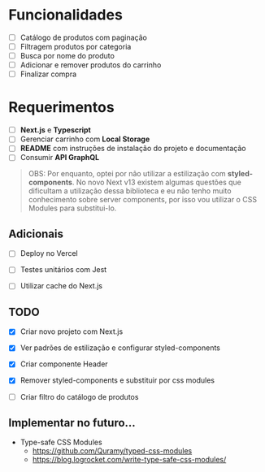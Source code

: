 # Funcionalidades

- [ ] Catálogo de produtos com paginação
- [ ] Filtragem produtos por categoria
- [ ] Busca por nome do produto
- [ ] Adicionar e remover produtos do carrinho
- [ ] Finalizar compra

# Requerimentos

- [ ] **Next.js** e **Typescript**
- [ ] Gerenciar carrinho com **Local Storage**
- [ ] **README** com instruções de instalação do projeto e documentação
- [ ] Consumir **API GraphQL**

> OBS: Por enquanto, optei por não utilizar a estilização com **styled-components**. No novo Next v13 existem algumas questões que dificultam a utilização dessa biblioteca e eu não tenho muito conhecimento sobre server components, por isso vou utilizar o CSS Modules para substitui-lo. 

## Adicionais

- [ ] Deploy no Vercel
- [ ] Testes unitários com Jest
- [ ] Utilizar cache do Next.js


## TODO
- [x] Criar novo projeto com Next.js
- [x] Ver padrões de estilização e configurar styled-components
- [x] Criar componente Header
- [x] Remover styled-components e substituir por css modules
- [ ] Criar filtro do catálogo de produtos


## Implementar no futuro...
- Type-safe CSS Modules
  - https://github.com/Quramy/typed-css-modules
  - https://blog.logrocket.com/write-type-safe-css-modules/




